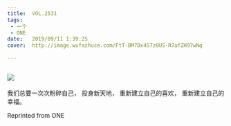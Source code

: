 ```yaml
---
title:	VOL.2531
tags:
 - 一个
 - ONE
date:	2019/09/11 1:39:25
cover:	http://image.wufazhuce.com/FtT-BM7Dx4S7z0US-R7afZH97wNq

---
```

![](http://image.wufazhuce.com/FtT-BM7Dx4S7z0US-R7afZH97wNq)
---

我们总要一次次粉碎自己， 投身新天地， 重新建立自己的喜欢， 重新建立自己的幸福。
 
Reprinted from ONE
